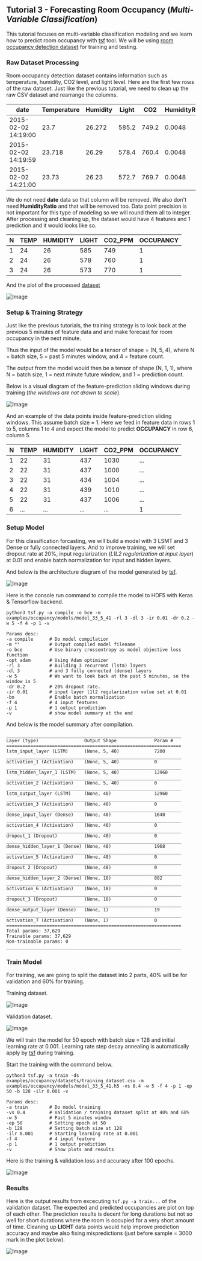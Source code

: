 
## Tutorial 3 - Forecasting Room Occupancy (*Multi-Variable Classification*)

This tutorial focuses on multi-variable classification modeling and we learn how to predict room occupancy with [tsf](https://github.com/tuantle/tsf) tool. We will be using [room occupancy detection dataset](https://archive.ics.uci.edu/ml/datasets/Occupancy+Detection+) for training and testing.

### Raw Dataset Processing

Room occupancy detection dataset contains information such as temperature, humidity, CO2 level, and light level.
Here are the first few rows of the raw dataset. Just like the previous tutorial, we need to clean up the raw CSV dataset and rearrange the columns.

| date                | Temperature | Humidity | Light | CO2   | HumidityRatio | Occupancy |
|---------------------|-------------|----------|-------|-------|---------------|-----------|
| 2015-02-02 14:19:00 | 23.7        | 26.272   | 585.2 | 749.2 | 0.0048        | 1         |
| 2015-02-02 14:19:59 | 23.718      | 26.29    | 578.4 | 760.4 | 0.0048        | 1         |
| 2015-02-02 14:21:00 | 23.73       | 26.23    | 572.7 | 769.7 | 0.0048        | 1         |

We do not need **date** data so that column will be removed. We also don't need **HumidityRatio** and that will be removed too. Data point precision is not important for this type of modeling so we will round them all to integer. After processing and cleaning up, the dataset would have 4 features and 1 prediction and it would looks like so.

| N | TEMP | HUMIDITY | LIGHT | CO2_PPM | OCCUPANCY |
|---|------|----------|-------|---------|-----------|
| 1 | 24   | 26       | 585   | 749     | 1         |
| 2 | 24   | 26       | 578   | 760     | 1         |
| 3 | 24   | 26       | 573   | 770     | 1         |

And the plot of the processed [dataset]()

![Image](plots/dataset.png "dataset")

### Setup & Training Strategy

Just like the previous tutorials, the training strategy is to look back at the previous 5 minutes of feature data and and make forecast for room occupancy in the next minute.

Thus the input of the model would be a tensor of shape = (N, 5, 4), where N = batch size, 5 = past 5 minutes window, and 4 = feature count.

The output from the model would then be a tensor of shape (N, 1, 1), where N = batch size, 1 = next minute future window, and 1 = prediction count.

Below is a visual diagram of the feature-prediction sliding windows during training (*the windows are not drawn to scale*).

![Image](plots/windows.png "sliding windows")

And an example of the data points inside feature-prediction sliding windows. This assume batch size = 1.
Here we feed in feature data in rows 1 to 5, columns 1 to 4 and expect the model to predict **OCCUPANCY** in row 6, column 5.

| N | TEMP | HUMIDITY | LIGHT | CO2_PPM | OCCUPANCY |
|---|------|----------|-------|---------|-----------|
| 1 | 22   | 31       | 437   | 1030    | ...       |
| 2 | 22   | 31       | 437   | 1000    | ...       |
| 3 | 22   | 31       | 434   | 1004    | ...       |
| 4 | 22   | 31       | 439   | 1010    | ...       |
| 5 | 22   | 31       | 437   | 1006    | ...       |
| 6 | ...  | ...      | ...   | ...     | 1         |

### Setup Model

For this classification forcasting, we will build a model with 3 LSMT and 3 Dense or fully connected layers. And to improve training, we will set dropout rate at 20%, input regularization (*L1L2 regularization at input layer*) at 0.01 and enable batch normalization for input and hidden layers.

And below is the architecture diagram of the model generated by [tsf](https://github.com/tuantle/tsf).

![Image](plots/model_arch.png "model architecture")

Here is the console run command to compile the model to HDF5 with Keras & Tensorflow backend.

```
python3 tsf.py -a compile -o bce -m examples/occupancy/models/model_33_5_41 -rl 3 -dl 3 -ir 0.01 -dr 0.2 -w 5 -f 4 -p 1 -v
```
```
Params desc:
-a compile      # Do model compilation
-m ""           # Output compiled model filename
-o bce          # Use binary crossentropy as model objective loss function
-opt adam       # Using Adam optimizer
-rl 3           # Building 3 recurrent (lstm) layers
-dl 3           # and 3 fully connected (dense) layers
-w 5            # We want to look back at the past 5 minutes, so the window is 5
-dr 0.2         # 20% dropout rate.
-ir 0.01        # input layer l1l2 regularization value set at 0.01
-bn             # Enable batch normalization
-f 4            # 4 input features
-p 1            # 1 output prediction
-v              # show model summary at the end
```

And below is the model summary after compilation.

```
_________________________________________________________________
Layer (type)                 Output Shape              Param #
=================================================================
lstm_input_layer (LSTM)      (None, 5, 40)             7200
_________________________________________________________________
activation_1 (Activation)    (None, 5, 40)             0
_________________________________________________________________
lstm_hidden_layer_1 (LSTM)   (None, 5, 40)             12960
_________________________________________________________________
activation_2 (Activation)    (None, 5, 40)             0
_________________________________________________________________
lstm_output_layer (LSTM)     (None, 40)                12960
_________________________________________________________________
activation_3 (Activation)    (None, 40)                0
_________________________________________________________________
dense_input_layer (Dense)    (None, 40)                1640
_________________________________________________________________
activation_4 (Activation)    (None, 40)                0
_________________________________________________________________
dropout_1 (Dropout)          (None, 40)                0
_________________________________________________________________
dense_hidden_layer_1 (Dense) (None, 48)                1968
_________________________________________________________________
activation_5 (Activation)    (None, 48)                0
_________________________________________________________________
dropout_2 (Dropout)          (None, 48)                0
_________________________________________________________________
dense_hidden_layer_2 (Dense) (None, 18)                882
_________________________________________________________________
activation_6 (Activation)    (None, 18)                0
_________________________________________________________________
dropout_3 (Dropout)          (None, 18)                0
_________________________________________________________________
dense_output_layer (Dense)   (None, 1)                 19
_________________________________________________________________
activation_7 (Activation)    (None, 1)                 0
=================================================================
Total params: 37,629
Trainable params: 37,629
Non-trainable params: 0
_________________________________________________________________
```

### Train Model

For training, we are going to split the dataset into 2 parts, 40% will be for validation and 60% for training.

Training dataset.

![Image](plots/training_dataset.png "training dataset")

Validation dataset.

![Image](plots/validation_dataset.png "validation dataset")

We will train the model for 50 epoch with batch size = 128 and initial learning rate at 0.001. Learning rate step decay annealing is automatically apply by [tsf](https://github.com/tuantle/tsf) during training.

Start the training with the command below.

```
python3 tsf.py -a train -ds examples/occupancy/datasets/training_dataset.csv -m examples/occupancy/models/model_33_5_41.h5 -vs 0.4 -w 5 -f 4 -p 1 -ep 50 -b 128 -ilr 0.001 -v
```
```
Params desc:
-a train        # Do model training
-vs 0.4         # Validation / training dataset split at 40% and 60%
-w 5            # Past 5 minutes window
-ep 50          # Setting epoch at 50
-b 128          # Setting batch size at 128
-ilr 0.001      # Starting learning rate at 0.001
-f 4            # 4 input feature
-p 1            # 1 output prediction
-v              # Show plots and results
```

Here is the training & validation loss and accuracy after 100 epochs.

![Image](plots/training_loss_acc.png "training loss & accuracy")

### Results

Here is the output results from excecuting ```tsf.py -a train...``` of the validation dataset. The expected and predicted occupancies are plot on top of each other. The prediction results is decent for long durations but not so well for short durations where the room is occupied for a very short amount of time. Cleaning up **LIGHT** data points would help improve prediction accuracy and maybe also fixing mispredictions (just before sample = 3000 mark in the plot below).

![Image](plots/prediction_results_z.png "prediction results")
